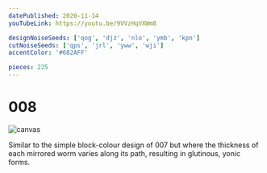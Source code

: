 ```yaml
---
datePublished: 2020-11-14
youTubeLink: https://youtu.be/9VVzHqVXWm8

designNoiseSeeds: ['qog', 'djz', 'nlo', 'ymb', 'kpn']
cutNoiseSeeds: ['qps', 'jrl', 'yww', 'wji']
accentColor: '#682AFF'

pieces: 225
---
```


# 008

![canvas](https://res.cloudinary.com/abstract-puzzles/image/upload/w_2000/008_qog-djz-nlo-ymb-kpn_qps-jrl-yww-wji?raw=true)

Similar to the simple block-colour design of 007 but where the thickness of each mirrored worm varies along its path, resulting in glutinous, yonic forms.
